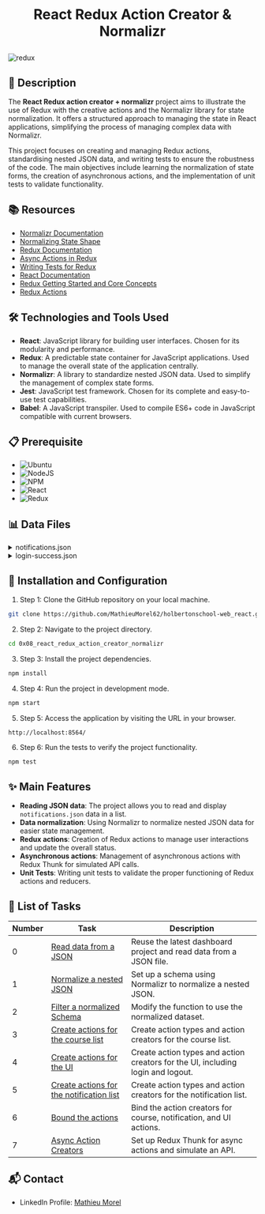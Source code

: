 # <p align="center">React Redux Action Creator & Normalizr</p>

![redux](https://github.com/MathieuMorel62/holbertonschool-web_react/assets/113856302/395f4584-ff1f-4259-a914-cfeba34906b5)

## 📝 Description

The **React Redux action creator + normalizr** project aims to illustrate the use of Redux with the creative actions and the Normalizr library for state normalization. It offers a structured approach to managing the state in React applications, simplifying the process of managing complex data with Normalizr.

This project focuses on creating and managing Redux actions, standardising nested JSON data, and writing tests to ensure the robustness of the code. The main objectives include learning the normalization of state forms, the creation of asynchronous actions, and the implementation of unit tests to validate functionality.

## 📚 Resources

- [Normalizr Documentation](https://github.com/paularmstrong/normalizr)
- [Normalizing State Shape](https://redux.js.org/usage/structuring-reducers/normalizing-state-shape)
- [Redux Documentation](https://redux.js.org/introduction/getting-started)
- [Async Actions in Redux](https://redux.js.org/advanced/async-actions)
- [Writing Tests for Redux](https://redux.js.org/recipes/writing-tests)
- [React Documentation](https://reactjs.org/docs/getting-started.html)
- [Redux Getting Started and Core Concepts](https://intranet.hbtn.io/rltoken/Yd9gOVf8dlCViUZFilvDMw)
- [Redux Actions](https://intranet.hbtn.io/rltoken/QVQntahVkVJq8HCJYAOTHA)

## 🛠️ Technologies and Tools Used

- **React**: JavaScript library for building user interfaces. Chosen for its modularity and performance.
- **Redux**: A predictable state container for JavaScript applications. Used to manage the overall state of the application centrally.
- **Normalizr**: A library to standardize nested JSON data. Used to simplify the management of complex state forms.
- **Jest**: JavaScript test framework. Chosen for its complete and easy-to-use test capabilities.
- **Babel**: A JavaScript transpiler. Used to compile ES6+ code in JavaScript compatible with current browsers.

## 📋 Prerequisite

- ![Ubuntu](https://img.shields.io/badge/ubuntu-18.04-orange)
- ![NodeJS](https://img.shields.io/badge/node.js-12.x.x-green)
- ![NPM](https://img.shields.io/badge/npm-6.x.x-red)
- ![React](https://img.shields.io/badge/react-16.x.x-blue)
- ![Redux](https://img.shields.io/badge/redux-4.x.x-purple)

## 📊 Data Files
<details>
<summary>notifications.json</summary>
<br>

```json
[
  {
    "id": "5debd76480edafc8af244228",
    "author": {
      "id": "5debd764a7c57c7839d722e9",
      "name": {
        "first": "Poole",
        "last": "Sanders"
      },
      "email": "poole.sanders@holberton.nz",
      "picture": "http://placehold.it/32x32",
      "age": 25
    },
    "context": {
      "guid": "2d8e40be-1c78-4de0-afc9-fcc147afd4d2",
      "isRead": true,
      "type": "urgent",
      "value": "Lorem ipsum dolor sit amet, consectetur adipiscing elit, sed do eiusmod tempor incididunt."
    }
  },
  {
    "id": "5debd764507712e7a1307303",
    "author": {
      "id": "5debd7648ba8641ce0a34ea4",
      "name": {
        "first": "Norton",
        "last": "Grimes"
      },
      "email": "norton.grimes@holberton.nz",
      "picture": "http://placehold.it/32x32",
      "age": 37
    },
    "context": {
      "guid": "cec84b7a-7be4-4af0-b833-f1485433f66e",
      "isRead": false,
      "type": "urgent",
      "value": "ut labore et dolore magna aliqua. Dignissim convallis aenean et tortor at risus viverra adipiscing. Ac tortor dignissim convallis aenean et."
    }
  },
  {
    "id": "5debd76444dd4dafea89d53b",
    "author": {
      "id": "5debd764a7c57c7839d722e9",
      "name": {
        "first": "Poole",
        "last": "Sanders"
      },
      "email": "poole.sanders@holberton.nz",
      "picture": "http://placehold.it/32x32",
      "age": 25
    },
    "context": {
      "guid": "280913fe-38dd-4abd-8ab6-acdb4105f922",
      "isRead": false,
      "type": "urgent",
      "value": "Non diam phasellus vestibulum lorem sed risus ultricies. Tellus mauris a diam maecenas sed."
    }
  }
]
```

</details>
<details>
<summary>login-success.json</summary>
<br>

```json
{
  "first_name": "Johann",
  "last_name": "Salva",
  "email": "johann.salva@holberton.nz",
  "profile_picture": "http://placehold.it/32x32"
}
```

</details>

## 🚀 Installation and Configuration

1. Step 1: Clone the GitHub repository on your local machine.

```sh
git clone https://github.com/MathieuMorel62/holbertonschool-web_react.git
```

2. Step 2: Navigate to the project directory.

```sh
cd 0x08_react_redux_action_creator_normalizr
```

3. Step 3: Install the project dependencies.

```sh
npm install
```

4. Step 4: Run the project in development mode.

```sh
npm start
```

5. Step 5: Access the application by visiting the URL in your browser.

```sh
http://localhost:8564/
```

6. Step 6: Run the tests to verify the project functionality.

```sh
npm test
```

## ✨ Main Features

- **Reading JSON data**: The project allows you to read and display `notifications.json` data in a list.
- **Data normalization**: Using Normalizr to normalize nested JSON data for easier state management.
- **Redux actions**: Creation of Redux actions to manage user interactions and update the overall status.
- **Asynchronous actions**: Management of asynchronous actions with Redux Thunk for simulated API calls.
- **Unit Tests**: Writing unit tests to validate the proper functioning of Redux actions and reducers.

## 📝 List of Tasks

| Number | Task | Description |
| ------ | ----------------------- | ------------------------------------------------------------------------------- |
| 0 | [Read data from a JSON](https://github.com/MathieuMorel62/holbertonschool-web_react/blob/main/0x08_react_redux_action_creator_normalizr/task_0/dashboard/src/schema/) | Reuse the latest dashboard project and read data from a JSON file. |
| 1 | [Normalize a nested JSON](https://github.com/MathieuMorel62/holbertonschool-web_react/blob/main/0x08_react_redux_action_creator_normalizr/task_1/dashboard/src/schema/) | Set up a schema using Normalizr to normalize a nested JSON. |
| 2 | [Filter a normalized Schema](https://github.com/MathieuMorel62/holbertonschool-web_react/blob/main/0x08_react_redux_action_creator_normalizr/task_2/dashboard/src/schema/) | Modify the function to use the normalized dataset. |
| 3 | [Create actions for the course list](https://github.com/MathieuMorel62/holbertonschool-web_react/blob/main/0x08_react_redux_action_creator_normalizr/task_3/dashboard/src/actions/) | Create action types and action creators for the course list. |
| 4 | [Create actions for the UI](https://github.com/MathieuMorel62/holbertonschool-web_react/blob/main/0x08_react_redux_action_creator_normalizr/task_4/dashboard/src/actions/) | Create action types and action creators for the UI, including login and logout. |
| 5 | [Create actions for the notification list](https://github.com/MathieuMorel62/holbertonschool-web_react/blob/main/0x08_react_redux_action_creator_normalizr/task_5/dashboard/src/actions/) | Create action types and action creators for the notification list. |
| 6 | [Bound the actions](https://github.com/MathieuMorel62/holbertonschool-web_react/blob/main/0x08_react_redux_action_creator_normalizr/task_6/dashboard/src/actions/) | Bind the action creators for course, notification, and UI actions. |
| 7 | [Async Action Creators](https://github.com/MathieuMorel62/holbertonschool-web_react/blob/main/0x08_react_redux_action_creator_normalizr/task_7/dashboard/src/actions/) | Set up Redux Thunk for async actions and simulate an API. |

## 📬 Contact
- LinkedIn Profile: [Mathieu Morel](https://www.linkedin.com/in/mathieu-morel62/)
